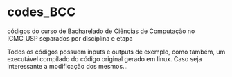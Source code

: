 # codes_BCC
códigos do curso de Bacharelado de Ciências de Computação no ICMC_USP separados por disciplina e etapa


Todos os códigos possuem inputs e outputs de exemplo, como também, um executável compilado do código original gerado em linux. Caso seja interessante a modificação dos mesmos...
